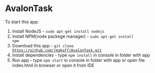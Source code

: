 # AvalonTask
To start this app:
1. Install NodeJS - <code>sudo apt-get install nodejs</code>
2. Install NPM(node packege manager) - <code>sudo apt-get install npm</code>
3. Download this app - <code>git clone https://github.com/jmakoff/AvalonTask.git</code>
4. Install dependencies - type <code>npm install</code> in console in folder with app
5. Run app - type <code>npm start</code> in console in folder with app or open file index.html in browser or open it from IDE 
